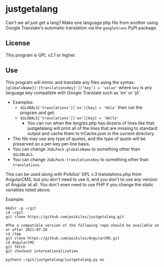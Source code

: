 # justgetalang
Can't we all just get a lang? Make one language php file from another using Google Translate's automatic translation via the `googletrans` PyPI package.

## License
This program is GPL v2.1 or higher.

## Use
This program will mimic and translate any files using the syntax: `{globalsName}['{translationsKey}']['key'] = 'value'` where `key` is any language key compatible with Google Translate such as 'en' or 'pl'.
- Examples:
  - `$GLOBALS['translations']['es'][key] = 'Hola'` then run the program and get:
  - `$GLOBALS['translations']['en'][key] = 'Hello'`
    - You can run when the lang/es.php has dozens of lines like that: justgetalang will print all of the lines that are missing to standard output and cache them to trCache.json in the current directory.
- The file may use any type of quotes, and the type of quote will be preserved on a per-key per-line basis.
- You can change `JGALPack.globalsName` to something other than `$GLOBLALS`.
- You can change `JGALPack.translationsKey` to something other than `translations`.

This can be used along with Poikilos' GPL v.3 translations.php from AngularCMS, but you don't need to use it, and you don't to use any version of Angular at all. You don't even need to use PHP if you change the static variables listed above.

Example:
```
mkdir -p ~/git
cd ~/git
git clone https://github.com/poikilos/justgetalang.git

#The a compatible version of the following repo should be available on or after 2021-07-28
cd /tmp
git clone https://github.com/poikilos/AngularCMS.git
cd AngularCMS
git fetch
git checkout internationalization

python3 ~/git/justgetalang/justgetalang.py en
```
